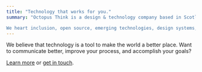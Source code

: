 ```yaml
---
title: "Technology that works for you."
summary: "Octopus Think is a design & technology company based in Scotland with a special interest in leveraging technology to make the world a better place.

We heart inclusion, open source, emerging technologies, design systems, and React development. We focus on solutions that are accessible, usable, and beautiful."
---
```


We believe that technology is a tool to make the world a better place. Want to communicate better, improve your process, and accomplish your goals?

[Learn more](/about) or [get in touch](/contact).
